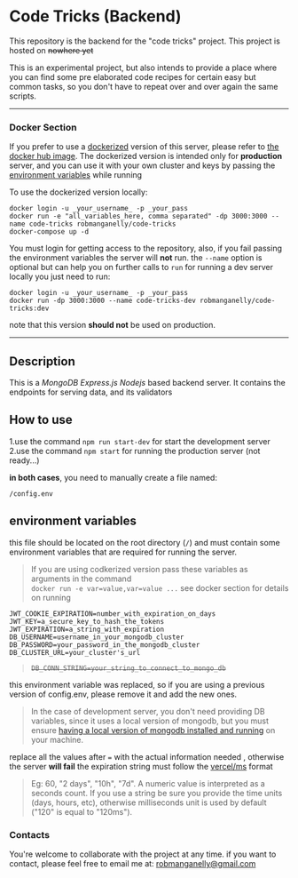 # Code Tricks (Backend)

This repository is the backend for the "code tricks" project.
This project is hosted on ~~nowhere yet~~

This is an experimental project, but also intends to provide a place where you can find some pre elaborated code recipes for certain easy but common tasks, so you don't have to repeat over and over again the same scripts.

---
### Docker Section
If you prefer to use a [dockerized](https://docs.docker.com/ "Docker Official Documentation") version of this server, please refer to [the docker hub image](https://hub.docker.com/repository/docker/robmanganelly/code-tricks "https://hub.docker.com/r/robmanganelly/code-tricks"). The dockerized version is intended only for __production__ server, and you can use it with your own cluster and keys by passing the [environment variables](#environment) while running

To use the dockerized version locally:

    docker login -u _your_username_ -p _your_pass
    docker run -e "all_variables_here, comma separated" -dp 3000:3000 --name code-tricks robmanganelly/code-tricks 
    docker-compose up -d

You must login for getting access to the repository, also, if you fail passing the environment variables the server will __not__ run.
the `--name` option is optional but can help you on further calls to `run`
for running a dev server locally you just need to run:

    docker login -u _your_username_ -p _your_pass
    docker run -dp 3000:3000 --name code-tricks-dev robmanganelly/code-tricks:dev

note that this version __should not__ be used on production.

---

## Description

This is a *MongoDB Express.js Nodejs* based backend server.
It contains the endpoints for serving data, and its validators

## How to use

1.use the command `npm run start-dev` for start the development server
2.use the command `npm start` for running the production server (not ready...)

__in both cases__, you need to manually create a file named:

    /config.env

<a id=environment></a>
## environment variables
this file should be located on the root directory (`/`) and must contain some environment variables that are required for running the server. 
> If you are using codkerized version pass these variables as arguments in the command  
`docker run -e var=value,var=value ...`
see docker section for details on running

    JWT_COOKIE_EXPIRATION=number_with_expiration_on_days
    JWT_KEY=a_secure_key_to_hash_the_tokens
    JWT_EXPIRATION=a_string_with_expiration
    DB_USERNAME=username_in_your_mongodb_cluster
    DB_PASSWORD=your_password_in_the_mongodb_cluster
    DB_CLUSTER_URL=your_cluster's_url

>~~`DB_CONN_STRING=your_string_to_connect_to_mongo_db`~~

this environment variable was replaced, so if you are using a previous version of config.env, please remove it and add the new ones.

>In the case of development server, you don't need providing DB variables, since it uses a local version of mongodb, but you must ensure [having a local version of mongodb installed and running](https://docs.mongodb.com/guides/server/install/) on your machine.

replace all the values after `=` with the actual information needed , otherwise the server __will fail__
the expiration string must follow the [vercel/ms](https://github.com/vercel/ms) format

>Eg: 60, "2 days", "10h", "7d". A numeric value is interpreted as a seconds count. If you use a string be sure you provide the time units (days, hours, etc), otherwise milliseconds unit is used by default ("120" is equal to "120ms").

### Contacts

You're welcome to collaborate with the project at any time.
if you want to contact, please feel free to email me at:
robmanganelly@gmail.com
